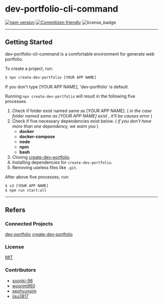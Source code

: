 # dev-portfolio-cli-command

[![npm version](https://badge.fury.io/js/create-dev-portfolio.svg)](https://badge.fury.io/js/create-dev-portfolio)
[![Commitizen friendly](https://img.shields.io/badge/commitizen-friendly-brightgreen.svg)](http://commitizen.github.io/cz-cli/)
![license_badge](https://img.shields.io/badge/license-MIT-lightgrey)

---

## Getting Started

dev-portfolio-cli-command is a comfortable environment for generate web portfolio.

To create a project, run:

```bash
$ npx create-dev-portfolio [YOUR APP NAME]
```

If you don't type [YOUR APP NAME], 'dev-portfolio' is default.

Running `npx create-dev-portfolio` will result in the following five processes.

1. Check if folder exist named same as [YOUR APP NAME]. ( _in the case folder named same as [YOUR APP NAME] exist , it'll be causes error_ )
2. Check if five necessary dependencies exist below. ( _if you don't have more than one dependency, we warn you_ )
   - **docker**
   - **docker-compose**
   - **node**
   - **npm**
   - **bash**
3. Cloning [create-dev-portfolio](https://github.com/modern-agile-team/create-dev-portfolio).
4. Installing dependencies for `create-dev-portfolio`.
5. Removing useless files like `.git`.

After above five processes, run:

```bash
$ cd [YOUR APP NAME]
$ npm run start:all
```

---

## Refers

### Connected Projects

[dev-portfolio](https://github.com/modern-agile-team/dev-portfolio)
[create-dev-portfolio](https://github.com/modern-agile-team/create-dev-portfolio)

### License

[MIT](https://github.com/modern-agile-team/dev-portfolio-cli-command/blob/master/LICENSE)

### Contributors

- [soonki-98](https://github.com/soonki-98)
- [woorim960](https://github.com/woorim960)
- [seohyunsim](https://github.com/seohyunsim)
- [jisu3817](https://github.com/jisu3817)
